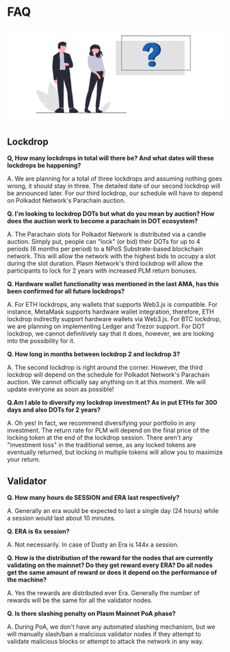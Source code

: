 # FAQ

![](../.gitbook/assets/sukurnshotto-2020-06-29-180001png.png)

## Lockdrop

**Q, How many lockdrops in total will there be? And what dates will these lockdrops be happening?**

A. We are planning for a total of three lockdrops and assuming nothing goes wrong, it should stay in three. The detailed date of our second lockdrop will be announced later. For our third lockdrop, our schedule will have to depend on Polkadot Network's Parachain auction.

**Q. I'm looking to lockdrop DOTs but what do you mean by auction? How does the auction work to become a parachain in DOT ecosystem?**

A. The Parachain slots for Polkadot Network is distributed via a candle auction. Simply put, people can "lock" \(or bid\) their DOTs for up to 4 periods \(6 months per period\) to a NPoS Substrate-based blockchain network. This will allow the network with the highest bids to occupy a slot during the slot duration. Plasm Network's third lockdrop will allow the participants to lock for 2 years with increased PLM return bonuses.

**Q. Hardware wallet functionality was mentioned in the last AMA, has this been confirmed for all future lockdrops?**

A. For ETH lockdrops, any wallets that supports Web3.js is compatible. For instance, MetaMask supports hardware wallet integration, therefore, ETH lockdrop indirectly support hardware wallets via Web3.js. For BTC lockdrop, we are planning on implementing Ledger and Trezor support. For DOT lockdrop, we cannot definitively say that it does, however, we are looking into the possibility for it.

**Q. How long in months between lockdrop 2 and lockdrop 3?**

A. The second lockdrop is right around the corner. However, the third lockdrop will depend on the schedule for Polkadot Network's Parachain auction. We cannot officially say anything on it at this moment. We will update everyone as soon as possible!

**Q.Am I able to diversify my lockdrop investment? As in put ETHs for 300 days and also DOTs for 2 years?**

A. Oh yes! In fact, we recommend diversifying your portfolio in any investment. The return rate for PLM will depend on the final price of the locking token at the end of the lockdrop session. There aren't any "investment loss" in the traditional sense, as any locked tokens are eventually returned, but locking in multiple tokens will allow you to maximize your return.

## Validator

**Q. How many hours do SESSION and ERA last respectively?**

A. Generally an era would be expected to last a single day \(24 hours\) while a session would last about 10 minutes.

**Q. ERA is 6x session?**

A. Not necessarily. In case of Dusty an Era is 144x a session.

**Q. How is the distribution of the reward for the nodes that are currently validating on the mainnet? Do they get reward every ERA? Do all nodes get the same amount of reward or does it depend on the performance of the machine?**

A. Yes the rewards are distributed ever Era. Generally the number of rewards will be the same for all the validator nodes.

**Q. Is there slashing penalty on Plasm Mainnet PoA phase?**

A. During PoA, we don't have any automated slashing mechanism, but we will manually slash/ban a malicious validator nodes if they attempt to validate malicious blocks or attempt to attack the network in any way.

